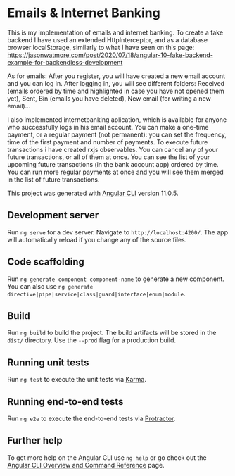 # Emails & Internet Banking

This is my implementation of emails and internet banking. 
To create a fake backend I have used an extended HttpInterceptor, and as a database browser localStorage, similarly to what I have seen 
on this page: https://jasonwatmore.com/post/2020/07/18/angular-10-fake-backend-example-for-backendless-development

As for emails: After you register, you will have created a new email account and you can log in. After logging in, 
you will see different folders: Received (emails ordered by time and highlighted in case you have not opened them yet), Sent, 
Bin (emails you have deleted), New email (for writing a new email)...

I also implemented internetbanking aplication, which is available for anyone who successfully logs in his email account.
You can make a one-time payment, or a regular payment (not permanent): you can set the frequency, time of the first payment 
and number of payments. To execute future transactions i have created rxjs observables. You can cancel any of your future transactions, 
or all of them at once. You can see the list of your upcoming future transactions (in the bank account app) ordered by time.
You can run more regular payments at once and you will see them merged in the list of future transactions.

This project was generated with [Angular CLI](https://github.com/angular/angular-cli) version 11.0.5.


## Development server

Run `ng serve` for a dev server. Navigate to `http://localhost:4200/`. The app will automatically reload if you change any of the source files.

## Code scaffolding

Run `ng generate component component-name` to generate a new component. You can also use `ng generate directive|pipe|service|class|guard|interface|enum|module`.

## Build

Run `ng build` to build the project. The build artifacts will be stored in the `dist/` directory. Use the `--prod` flag for a production build.

## Running unit tests

Run `ng test` to execute the unit tests via [Karma](https://karma-runner.github.io).

## Running end-to-end tests

Run `ng e2e` to execute the end-to-end tests via [Protractor](http://www.protractortest.org/).

## Further help

To get more help on the Angular CLI use `ng help` or go check out the [Angular CLI Overview and Command Reference](https://angular.io/cli) page.

